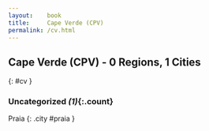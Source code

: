 ```yaml
---
layout:    book
title:     Cape Verde (CPV)
permalink: /cv.html
---
```


## Cape Verde (CPV) - 0 Regions, 1 Cities
{: #cv }





### Uncategorized _(1)_{:.count}


Praia  {: .city #praia } <br>


 
